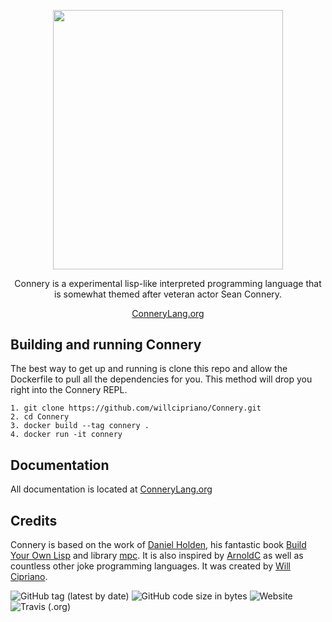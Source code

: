 <p align="center">
  <img width="368" height="414.5" src="http://connerylang.org/img/ConneryLogo.jpg">
</p>
<p align="center">Connery is a experimental lisp-like interpreted programming language that is somewhat themed after veteran actor Sean Connery.</p>
<p align="center"><a href="http://connerylang.org">ConneryLang.org</a></p>

## Building and running Connery
The best way to get up and running is clone this repo and allow the Dockerfile to pull all the dependencies for you. This method will drop you right into the Connery REPL.
```
1. git clone https://github.com/willcipriano/Connery.git
2. cd Connery
3. docker build --tag connery .
4. docker run -it connery
```
## Documentation
All documentation is located at <a href="http://connerylang.org">ConneryLang.org</a>

## Credits
Connery is based on the work of [Daniel Holden](http://www.theorangeduck.com/page/about), his fantastic book [Build Your Own Lisp](http://www.buildyourownlisp.com/) and library [mpc](https://github.com/orangeduck/mpc). It is also inspired by [ArnoldC](https://lhartikk.github.io/ArnoldC/) as well as countless other joke programming languages. It was created by [Will Cipriano](https://thoughts.willcipriano.com/contact/).

![GitHub tag (latest by date)](https://img.shields.io/github/v/tag/willcipriano/connery?style=for-the-badge)
![GitHub code size in bytes](https://img.shields.io/github/languages/code-size/willcipriano/Connery?style=for-the-badge)
![Website](https://img.shields.io/website?style=for-the-badge&url=http%3A%2F%2Fconnerylang.org)
![Travis (.org)](https://img.shields.io/travis/willcipriano/Connery?style=for-the-badge)